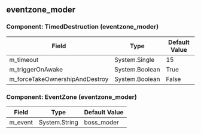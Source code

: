 ## eventzone_moder

### Component: TimedDestruction (eventzone_moder)

|Field|Type|Default Value|
|-----|----|-------------|
|m_timeout|System.Single|15|
|m_triggerOnAwake|System.Boolean|True|
|m_forceTakeOwnershipAndDestroy|System.Boolean|False|

### Component: EventZone (eventzone_moder)

|Field|Type|Default Value|
|-----|----|-------------|
|m_event|System.String|boss_moder|

